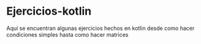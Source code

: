 # Ejercicios-kotlin
Aquí se encuentran algunas ejercicios hechos en kotlin desde como hacer condiciones simples hasta como hacer matrices 
